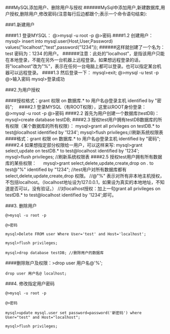 ###MySQL添加用户、删除用户与授权
######MySql中添加用户,新建数据库,用户授权,删除用户,修改密码(注意每行后边都跟个;表示一个命令语句结束):

###1.新建用户

####1.1 登录MYSQL：
    @>mysql -u root -p
    @>密码
####1.2 创建用户：
    mysql> insert into mysql.user(Host,User,Password) values("localhost","test",password("1234"));
######这样就创建了一个名为：test 密码为：1234 的用户。
######注意：此处的"localhost"，是指该用户只能在本地登录，不能在另外一台机器上远程登录。如果想远程登录的话，将"localhost"改为"%"，表示在任何一台电脑上都可以登录。也可以指定某台机器可以远程登录。
####1.3 然后登录一下：
    mysql>exit;
    @>mysql -u test -p
    @>输入密码
    mysql>登录成功



###2.为用户授权

####授权格式：grant 权限 on 数据库.* to 用户名@登录主机 identified by "密码";　
####2.1 登录MYSQL（有ROOT权限），这里以ROOT身份登录：
    @>mysql -u root -p
    @>密码
####2.2 首先为用户创建一个数据库(testDB)：
    mysql>create database testDB;
####2.3 授权test用户拥有testDB数据库的所有权限（某个数据库的所有权限）：
    mysql>grant all privileges on testDB.* to test@localhost identified by '1234';
    mysql>flush privileges;//刷新系统权限表
####格式：grant 权限 on 数据库.* to 用户名@登录主机 identified by "密码";　
####2.4 如果想指定部分权限给一用户，可以这样来写:
    mysql>grant select,update on testDB.* to test@localhost identified by '1234';
    mysql>flush privileges; //刷新系统权限表
####2.5 授权test用户拥有所有数据库的某些权限： 　
    mysql>grant select,delete,update,create,drop on *.* to test@"%" identified by "1234";
        //test用户对所有数据库都有select,delete,update,create,drop 权限。
        //@"%" 表示对所有非本地主机授权，不包括localhost。（localhost地址设为127.0.0.1，如果设为真实的本地地址，不知道是否可以，没有验证。）
        //对localhost授权：加上一句grant all privileges on testDB.* to test@localhost identified by '1234';即可。



###3. 删除用户

    @>mysql -u root -p
    
    @>密码
    
    mysql>Delete FROM user Where User='test' and Host='localhost';
    
    mysql>flush privileges;
    
    mysql>drop database testDB; //删除用户的数据库

####删除账户及权限：>drop user 用户名@'%';

    drop user 用户名@ localhost;



###4. 修改指定用户密码

    @>mysql -u root -p
    
    @>密码
    
    mysql>update mysql.user set password=password('新密码') where User="test" and Host="localhost";
    
    mysql>flush privileges;
